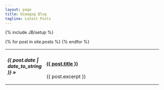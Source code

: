 ```yaml
---
layout: page
title: Dimagog Blog
tagline: Latest Posts
---
```

{% include JB/setup %}

<table class="posts">
  {% for post in site.posts %}
    <tr>
      <td>
        <h5><i>{{ post.date | date_to_string }}</i> &raquo;</h5>
      </td>
      <td width="85%">
        <h4><a href="{{ BASE_PATH }}{{ post.url }}">{{ post.title }}</a></h4>
        <span>{{ post.excerpt }}</span>
      </td>
    </tr>
  {% endfor %}
</table>
